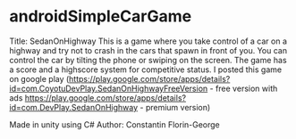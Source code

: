 # androidSimpleCarGame
Title: SedanOnHighway
This is a game where you take control of a car on a highway and try not to crash in the cars that spawn in front of you.
You can control the car by tilting the phone or swiping on the screen.
The game has a score and a highscore system for competitive status.
I posted this game on google play (https://play.google.com/store/apps/details?id=com.CoyotuDevPlay.SedanOnHighwayFreeVersion - free version with ads https://play.google.com/store/apps/details?id=com.DevPlay.SedanOnHighway - premium version)

Made in unity using C#
Author: Constantin Florin-George

